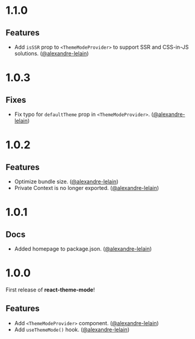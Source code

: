 # 1.1.0

## Features

- Add `isSSR` prop to `<ThemeModeProvider>` to support SSR and CSS-in-JS solutions. ([@alexandre-lelain](https://github.com/alexandre-lelain))

# 1.0.3

## Fixes

- Fix typo for `defaultTheme` prop in `<ThemeModeProvider>`. ([@alexandre-lelain](https://github.com/alexandre-lelain))

# 1.0.2

## Features

- Optimize bundle size. ([@alexandre-lelain](https://github.com/alexandre-lelain))
- Private Context is no longer exported. ([@alexandre-lelain](https://github.com/alexandre-lelain))

# 1.0.1

## Docs

- Added homepage to package.json. ([@alexandre-lelain](https://github.com/alexandre-lelain))

# 1.0.0

First release of **react-theme-mode**! 

## Features

- Add `<ThemeModeProvider>` component. ([@alexandre-lelain](https://github.com/alexandre-lelain))
- Add `useThemeMode()` hook. ([@alexandre-lelain](https://github.com/alexandre-lelain))